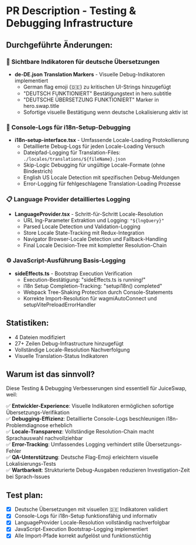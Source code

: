 # PR Description - Testing & Debugging Infrastructure

## Durchgeführte Änderungen:

### 🧪 Sichtbare Indikatoren für deutsche Übersetzungen
- **de-DE.json Translation Markers** - Visuelle Debug-Indikatoren implementiert
  - German flag emoji (🇩🇪) zu kritischen UI-Strings hinzugefügt
  - "DEUTSCH FUNKTIONIERT" Bestätigungstext in hero.subtitle
  - "DEUTSCHE ÜBERSETZUNG FUNKTIONIERT" Marker in hero.swap.title
  - Sofortige visuelle Bestätigung wenn deutsche Lokalisierung aktiv ist

### 🐛 Console-Logs für i18n-Setup-Debugging
- **i18n-setup-interface.tsx** - Umfassende Locale-Loading Protokollierung
  - Detaillierte Debug-Logs für jeden Locale-Loading Versuch
  - Dateipfad-Logging für Translation-Files: `./locales/translations/${fileName}.json`
  - Skip-Logic Debugging für ungültige Locale-Formate (ohne Bindestrich)
  - English US Locale Detection mit spezifischen Debug-Meldungen
  - Error-Logging für fehlgeschlagene Translation-Loading Prozesse

### 📋 Language Provider detailliertes Logging
- **LanguageProvider.tsx** - Schritt-für-Schritt Locale-Resolution
  - URL lng-Parameter Extraktion und Logging: `"${lngQuery}"`
  - Parsed Locale Detection und Validation-Logging
  - Store Locale State-Tracking mit Redux-Integration
  - Navigator Browser-Locale Detection und Fallback-Handling
  - Final Locale Decision-Tree mit kompletter Resolution-Chain

### ⚙️ JavaScript-Ausführung Basis-Logging
- **sideEffects.ts** - Bootstrap Execution Verification
  - Execution-Bestätigung: "sideEffects.ts is running!"
  - i18n Setup Completion-Tracking: "setupi18n() completed"
  - Webpack Tree-Shaking Protection durch Console-Statements
  - Korrekte Import-Resolution für wagmiAutoConnect und setupVitePreloadErrorHandler

## Statistiken:
- 4 Dateien modifiziert
- 27+ Zeilen Debug-Infrastructure hinzugefügt
- Vollständige Locale-Resolution Nachverfolgung
- Visuelle Translation-Status Indikatoren

## Warum ist das sinnvoll?
Diese Testing & Debugging Verbesserungen sind essentiell für JuiceSwap, weil:

✅ **Entwickler-Experience**: Visuelle Indikatoren ermöglichen sofortige Übersetzungs-Verifikation  
✅ **Debugging-Effizienz**: Detaillierte Console-Logs beschleunigen i18n-Problemdiagnose erheblich  
✅ **Locale-Transparenz**: Vollständige Resolution-Chain macht Sprachauswahl nachvollziehbar  
✅ **Error-Tracking**: Umfassendes Logging verhindert stille Übersetzungs-Fehler  
✅ **QA-Unterstützung**: Deutsche Flag-Emoji erleichtern visuelle Lokalisierungs-Tests  
✅ **Wartbarkeit**: Strukturierte Debug-Ausgaben reduzieren Investigation-Zeit bei Sprach-Issues

## Test plan:
- [x] Deutsche Übersetzungen mit visuellen 🇩🇪 Indikatoren validiert
- [x] Console-Logs für i18n-Setup funktionsfähig und informativ
- [x] LanguageProvider Locale-Resolution vollständig nachverfolgbar
- [x] JavaScript-Execution Bootstrap-Logging implementiert
- [x] Alle Import-Pfade korrekt aufgelöst und funktionstüchtig